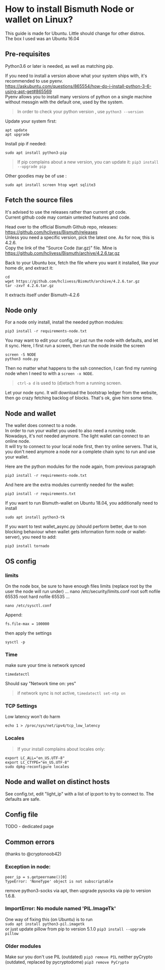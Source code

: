# How to install Bismuth Node or wallet on Linux?

This guide is made for Ubuntu. Little should change for other distros.  
The box I used was an Ubuntu 16.04


## Pre-requisites

Python3.6 or later is needed, as well as matching pip.  

If you need to install a version above what your system ships with, it's recommended to use pyenv.  
https://askubuntu.com/questions/865554/how-do-i-install-python-3-6-using-apt-get#865569  
Pyenv allows you to install many versions of python on a single machine without messgin with the default one, used by the system.
 
> In order to check your python version , use `python3 --version`

Update your system first:  
```
apt update
apt upgrade
```

Install pip if needed:  
```
sudo apt install python3-pip
```

> If pip complains about a new version, you can update it: `pip3 install --upgrade pip`

Other goodies may be of use : 
```
sudo apt install screen htop wget sqlite3
```

## Fetch the source files

It's advised to use the releases rather than current git code.  
Current github code may contain untested features and code. 

Head over to the official Bismuth Github repo, releases: https://github.com/hclivess/Bismuth/releases  
Unless you need a specific version, pick the latest one. As for now, this is 4.2.6.  
Copy the link of the "Source Code (tar.gz)" file. Mine is https://github.com/hclivess/Bismuth/archive/4.2.6.tar.gz

Back to your Ubuntu box, fetch the file where you want it installed, like your home dir, and extract it:
```
cd
wget https://github.com/hclivess/Bismuth/archive/4.2.6.tar.gz
tar -zxvf 4.2.6.tar.gz
```
It extracts itself under Bismuth-4.2.6

## Node only

For a node only install, install the needed python modules:

```
pip3 install -r requirements-node.txt
```

You may want to edit your config, or just run the node with defaults, and let it sync. Here, I first run a screen, then run the node inside the screen  
```
screen -S NODE
python3 node.py
```
Then no matter what happens to the ssh connection, I can find my running node when I need to with a `screen -x NODE`.  
> `ctrl-a d` is used to (d)etach from a running screen.

Let your node sync. It will download the bootstrap ledger from the website, then go crazy fetching backlog of blocks. That's ok, give him some time.

## Node and wallet

The wallet does connect to a node.  
In order to run your wallet you used to also need a running node.  
Nowadays, it's not needed anymore. The light wallet can connect to an online node.  
It will try to connect to your local node first, then try online servers. That is, you don't need anymore a node nor a complete chain sync to run and use your wallet.

Here are the python modules for the node again, from previous paragraph
```
pip3 install -r requirements-node.txt
```

And here are the extra modules currently needed for the wallet:
```
pip3 install -r requirements.txt
```

If you want to run Bismuth-wallet on Ubuntu 18.04, you additionally need to install
```
sudo apt install python3-tk
```

If you want to test wallet_async.py (should perform better, due to non blocking behaviour when wallet gets information form node or wallet-server), you need to add:
```
pip3 install tornado
```

## OS config

### limits
On the node box, be sure to have enough files limits (replace root by the user the node will run under)
...
nano /etc/security/limits.conf
root soft nofile 65535
root hard nofile 65535
...

```
nano /etc/sysctl.conf
```
Append:  
```
fs.file-max = 100000
```
then apply the settings
```
sysctl -p
```

### Time

make sure your time is network synced
```
timedatectl
```
Should say "Network time on: yes"  
> if network sync is not active, `timedatectl set-ntp on`

### TCP Settings
Low latency won't do harm
```
echo 1 > /proc/sys/net/ipv4/tcp_low_latency
```

### Locales
> If your install complains about locales only:
```
export LC_ALL="en_US.UTF-8"
export LC_CTYPE="en_US.UTF-8"
sudo dpkg-reconfigure locales
```

## Node and wallet on distinct hosts

See config.txt, edit "light_ip" with a list of ip:port to try to connect to.
The defaults are safe.

## Config file

TODO - dedicated page

## Common errors

(thanks to @cryptonoob42)

### Exception in node:  
`peer_ip = s.getpeername()[0]`  
`TypeError: 'NoneType' object is not subscriptable`

remove python3-socks via apt, then upgrade pysocks via pip to version 1.6.8.

### ImportError: No module named 'PIL.ImageTk'

One way of fixing this (on Ubuntu) is to run  
`sudo apt install python3-pil.imagetk`  
or just update pillow from pip to version 5.1.0 
`pip3 install --upgrade pillow`

### Older modules

Make sur you don't use PIL (outdated)
`pip3 remove PIL`
neither pyCrypto (outdated, replaced by pycryptodome)
`pip3 remove PyCrypto`

